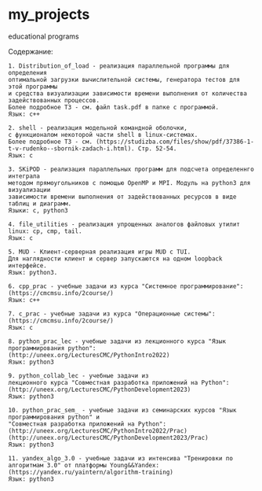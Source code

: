 # my_projects
educational programs 

Содержание:
    
    1. Distribution_of_load - реализация параллельной программы для определения
    оптимальной загрузки вычислительной системы, генератора тестов для этой программы
    и средства визуализации зависимости времени выполнения от количества задействованных процессов.
    Более подробное ТЗ - см. файл task.pdf в папке с программой.
    Язык: с++
    
    2. shell - реализация модельной командной оболочки,
    с функционалом некоторой части shell в linux-системах.
    Более подробное ТЗ - см. (https://studizba.com/files/show/pdf/37386-1-t-v-rudenko--sbornik-zadach-i.html). Стр. 52-54.
    Язык: с
    
    3. SKiPOD - реализация параллельных программ для подсчета определеннго интеграла
    методом прямоугольников с помощью OpenMP и MPI. Модуль на python3 для визуализации
    зависимости времени выполнения от задействованных ресурсов в виде таблиц и диаграмм.
    Языки: с, python3
    
    4. file_utilities - реализация упрощенных аналогов файловых утилит linux: cp, cmp, tail.
    Язык: с
    
    5. MUD - Клиент-серверная реализация игры MUD с TUI.
    Для наглядности клиент и сервер запускаются на одном loopback интерфейсе.
    Язык: python3.
    
    6. cpp_prac - учебные задачи из курса "Системное программирование":
    (https://cmcmsu.info/2course/)
    Язык: с++
    
    7. с_prac - учебные задачи из курса "Операционные системы":
    (https://cmcmsu.info/2course/)
    Язык: с
    
    8. python_prac_lec - учебные задачи из лекционного курса "Язык программирования python":
    (http://uneex.org/LecturesCMC/PythonIntro2022)
    Язык: python3
    
    9. python_collab_lec - учебные задачи из
    лекционного курса "Совместная разработка приложений на Python":
    (http://uneex.org/LecturesCMC/PythonDevelopment2023)
    Язык: python3
    
    10. python_prac_sem_ - учебные задачи из семинарских курсов "Язык программирования python" и
    "Совместная разработка приложений на Python":
    (http://uneex.org/LecturesCMC/PythonIntro2022/Prac)
    (http://uneex.org/LecturesCMC/PythonDevelopment2023/Prac)
    Язык: python3
    
    11. yandex_algo_3.0 - учебные задачи из интенсива "Тренировки по алгоритмам 3.0" от платформы Young&&Yandex:
    (https://yandex.ru/yaintern/algorithm-training)
    Язык: python3
